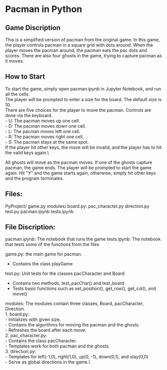# Pacman in Python

## Game Discription

This is a simplified version of pacman from the original game. In this game, the player controls pacman in a square grid with dots around. When the player moves the pacman around, the pacman eats the pac dots and scores. There are also four ghosts in the game, trying to capture pacman as it moves. 

## How to Start

To start the game, simply open pacman.ipynb in Jupyter Notebook, and run all the cells. \
The player will be prompted to enter a size for the board. The default size is 10. \
There are five choices for the player to move the pacman. Controls are done via the keyboard.\
    - U: The pacman moves up one cell.\
    - D: The pacman moves down one cell.\
    - L: The pacman moves left one cell.\
    - R: The pacman moves right one cell.\
    - S: The pacman stays at the same spot.\
If the player hit other keys, the move will be invalid, and the player has to hit the valid keys again.\

All ghosts will move as the pacman moves. If one of the ghosts capture pacman, the game ends. The player will be prompted to start the game again. Hit "Y" and the game starts again, otherwise, simply hit other keys and the program terminates.
    
## Files:

PyProject/
game.py
    modules/
    board.py:
        pac_character.py
        direction.py            
test.py
pacman.ipynb
tests.ipynb

## File Discription:

pacman.ipynb: The notebook that runs the game
tests.ipynb: The notebook that tests some of the functions from the files

game.py: the main game for pacman.
   - Contains the class playGame

test.py: Unit tests for the classes pacCharacter and Board
   - Contains two methods, test_pacChar() and test_board
   - Tests basic functions such as set_position(), get_row(), get_col(), and move()

modules:
    The modules contain three classes, Board, pacCharacter, Direction.\
    1. board.py:\
        - Initializes with given size.\
        - Contains the algorithms for moving the pacman and the ghosts.\
        - Refreshes the board after each move.\
    2. pac_character.py:\
        - Contains the class pacCharacter.\
        - Templates work for both pacman and the ghosts.\
    3. direction.py:\
        - Templates for left(-1,0), right(1,0), up(0, -1), down(0,1), and stay(0,0)\
        - Serve as global directions in the game.\
      
